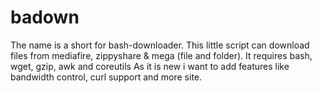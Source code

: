# badown
The name is a short for bash-downloader.
This little script can download files from mediafire, zippyshare & mega (file and folder).
It requires bash, wget, gzip, awk and coreutils
As it is new i want to add features like bandwidth control, curl support and more site.

